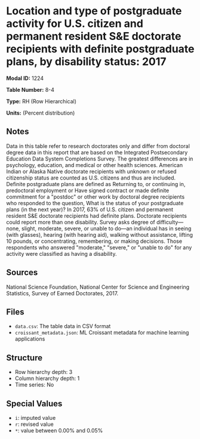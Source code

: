 # Location and type of postgraduate activity for U.S. citizen and permanent resident S&E doctorate recipients with definite postgraduate plans, by disability status: 2017

**Modal ID:** 1224

**Table Number:** 8-4

**Type:** RH (Row Hierarchical)

**Units:** (Percent distribution)

## Notes

Data in this table refer to research doctorates only and differ from doctoral degree data in this report that are based on the Integrated Postsecondary Education Data System Completions Survey. The greatest differences are in psychology, education, and medical or other health sciences. American Indian or Alaska Native doctorate recipients with unknown or refused citizenship status are counted as U.S. citizens and thus are included. Definite postgraduate plans are defined as Returning to, or continuing in, predoctoral employment or Have signed contract or made definite commitment for a "postdoc" or other work by doctoral degree recipients who responded to the question, What is the status of your postgraduate plans (in the next year)?  In 2017, 63% of U.S. citizen and permanent resident S&E doctorate recipients had definite plans. Doctorate recipients could report more than one disability. Survey asks degree of difficulty—none, slight, moderate, severe, or unable to do—an individual has in seeing (with glasses), hearing (with hearing aid), walking without assistance, lifting 10 pounds, or concentrating, remembering, or making decisions. Those respondents who answered "moderate," "severe," or "unable to do" for any activity were classified as having a disability.

## Sources

National Science Foundation, National Center for Science and Engineering Statistics, Survey of Earned Doctorates, 2017.

## Files

- `data.csv`: The table data in CSV format
- `croissant_metadata.json`: ML Croissant metadata for machine learning applications

## Structure

- Row hierarchy depth: 3
- Column hierarchy depth: 1
- Time series: No

## Special Values

- `i`: imputed value
- `r`: revised value
- `*`: value between 0.00% and 0.05%

